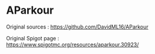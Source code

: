 # AParkour

Original sources : https://github.com/DavidML16/AParkour

Original Spigot page : https://www.spigotmc.org/resources/aparkour.30923/
